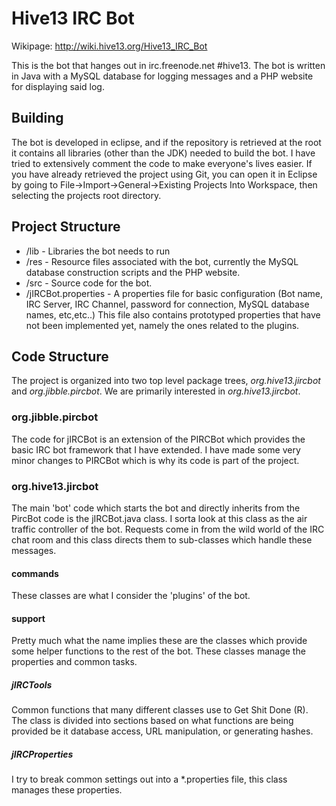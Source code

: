 Hive13 IRC Bot
==============
Wikipage: http://wiki.hive13.org/Hive13_IRC_Bot

This is the bot that hanges out in irc.freenode.net #hive13.  The bot is written in Java with a MySQL database for logging messages and a PHP website for displaying said log.

Building
--------
The bot is developed in eclipse, and if the repository is retrieved at the root it contains all libraries (other than the JDK) needed to build the bot.  I have tried to extensively comment the code to make everyone's lives easier. If you have already retrieved the project using Git, you can open it in Eclipse by going to File->Import->General->Existing Projects Into Workspace, then selecting the projects root directory.

Project Structure
-----------------
- /lib - Libraries the bot needs to run
- /res - Resource files associated with the bot, currently the MySQL database construction scripts and the PHP website.
- /src - Source code for the bot.
- /jIRCBot.properties - A properties file for basic configuration (Bot name, IRC Server, IRC Channel, password for connection, MySQL database names, etc,etc..)  This file also contains prototyped properties that have not been implemented yet, namely the ones related to the plugins.

Code Structure
--------------
The project is organized into two top level package trees, _org.hive13.jircbot_ and _org.jibble.pircbot_.  We are primarily interested in _org.hive13.jircbot_.  

### org.jibble.pircbot
The code for jIRCBot is an extension of the PIRCBot which provides the basic IRC bot framework that I have extended.  I have made some very minor changes to PIRCBot which is why its code is part of the project.

### org.hive13.jircbot
The main 'bot' code which starts the bot and directly inherits from the PircBot code is the jIRCBot.java class.  I sorta look at this class as the air traffic controller of the bot.  Requests come in from the wild world of the IRC chat room and this class directs them to sub-classes which handle these messages.

#### commands
These classes are what I consider the 'plugins' of the bot.  

#### support
Pretty much what the name implies these are the classes which provide some helper functions to the rest of the bot.  These classes manage the properties and common tasks.

##### jIRCTools
Common functions that many different classes use to Get Shit Done (R).  The class is divided into sections based on what functions are being provided be it database access, URL manipulation, or generating hashes.

##### jIRCProperties
I try to break common settings out into a *.properties file, this class manages these properties.
